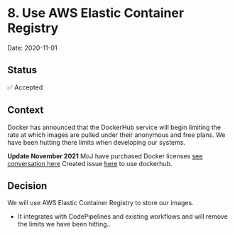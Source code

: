   # 8. Use AWS Elastic Container Registry
  Date: 2020-11-01

  ## Status
  ✅ Accepted

  ## Context

Docker has announced that the DockerHub service will begin limiting the rate at which images are pulled under their anonymous and free plans. We have been hutting there limits when developing our systems.

**Update November 2021**
MoJ have purchased Docker licenses [see conversation here](https://mojdt.slack.com/archives/C02D2NEF9CJ/p1637332813003100)
Created issue [here](https://github.com/ministryofjustice/cloud-operations/issues/96) to use dockerhub.

  ## Decision

We will use AWS Elastic Container Registry to store our images.
- It integrates with CodePipelines and existing workflows and will remove the limits we have been hitting..